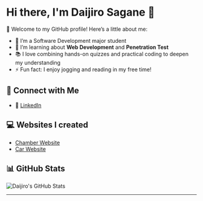 # Hi there, I'm Daijiro Sagane 👋  

🌟 Welcome to my GitHub profile! Here’s a little about me:

- 🔭 I’m a Software Development major student
- 🌱 I’m learning about **Web Development** and **Penetration Test**  
- 📚 I love combining hands-on quizzes and practical coding to deepen my understanding  
- ⚡ Fun fact: I enjoy jogging and reading in my free time!  

## 🔗 Connect with Me  
- 💼 [LinkedIn](https://www.linkedin.com/in/daijiro-sagane-b50506291/)

## 💻  Websites I created
- [Chamber Website](https://daijir.github.io/wdd231/chamber/index.html)
- [Car Website](https://wdd340-starter-zsvd.onrender.com/)

## 📊 GitHub Stats  
![Daijiro's GitHub Stats](https://github-readme-stats.vercel.app/api?username=daijir&show_icons=true&theme=tokyonight)

---
